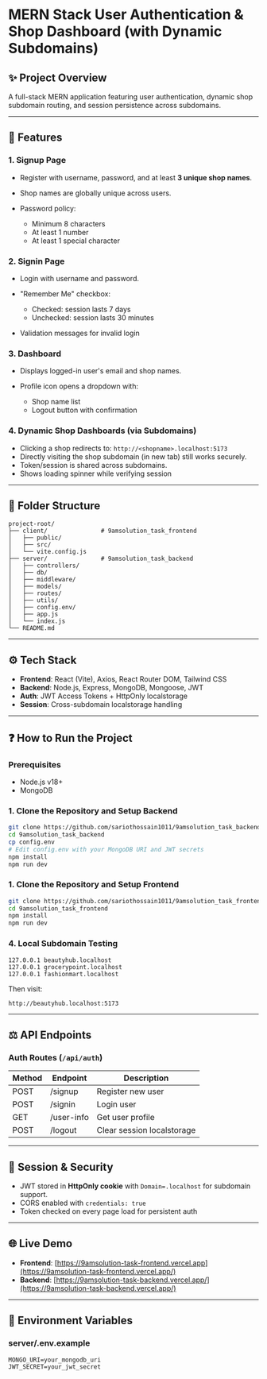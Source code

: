 # MERN Stack User Authentication & Shop Dashboard (with Dynamic Subdomains)

## ✨ Project Overview

A full-stack MERN application featuring user authentication, dynamic shop subdomain routing, and session persistence across subdomains.

---

## 🚀 Features

### 1. Signup Page

* Register with username, password, and at least **3 unique shop names**.
* Shop names are globally unique across users.
* Password policy:

  * Minimum 8 characters
  * At least 1 number
  * At least 1 special character

### 2. Signin Page

* Login with username and password.
* "Remember Me" checkbox:

  * Checked: session lasts 7 days
  * Unchecked: session lasts 30 minutes
* Validation messages for invalid login

### 3. Dashboard

* Displays logged-in user's email and shop names.
* Profile icon opens a dropdown with:

  * Shop name list
  * Logout button with confirmation

### 4. Dynamic Shop Dashboards (via Subdomains)

* Clicking a shop redirects to:
  `http://<shopname>.localhost:5173`
* Directly visiting the shop subdomain (in new tab) still works securely.
* Token/session is shared across subdomains.
* Shows loading spinner while verifying session

---

## 📂 Folder Structure

```
project-root/
├── client/               # 9amsolution_task_frontend
│   ├── public/
│   ├── src/
│   └── vite.config.js
├── server/               # 9amsolution_task_backend
│   ├── controllers/
│   ├── db/
│   ├── middleware/
│   ├── models/
│   ├── routes/
│   ├── utils/
│   ├── config.env/
│   ├── app.js
│   └── index.js
└── README.md
```

---

## ⚙️ Tech Stack

* **Frontend**: React (Vite), Axios, React Router DOM, Tailwind CSS
* **Backend**: Node.js, Express, MongoDB, Mongoose, JWT
* **Auth**: JWT Access Tokens + HttpOnly localstorage
* **Session**: Cross-subdomain localstorage handling

---

## ❓ How to Run the Project

### Prerequisites

* Node.js v18+
* MongoDB

### 1. Clone the Repository and Setup Backend

```bash
git clone https://github.com/sariothossain1011/9amsolution_task_backend.git
cd 9amsolution_task_backend
cp config.env
# Edit config.env with your MongoDB URI and JWT secrets
npm install
npm run dev
```

### 1. Clone the Repository and Setup Frontend

```bash
git clone https://github.com/sariothossain1011/9amsolution_task_frontend.git
cd 9amsolution_task_frontend
npm install
npm run dev
```

### 4. Local Subdomain Testing

```
127.0.0.1 beautyhub.localhost
127.0.0.1 grocerypoint.localhost
127.0.0.1 fashionmart.localhost
```

Then visit:

```
http://beautyhub.localhost:5173
```

---

## ⚖️ API Endpoints

### Auth Routes (`/api/auth`)

| Method | Endpoint   | Description          |
| ------ | ---------- | -------------------- |
| POST   | /signup    | Register new user    |
| POST   | /signin    | Login user           |
| GET    | /user-info | Get user profile     |
| POST   | /logout    | Clear session localstorage |

---

## 📅 Session & Security

* JWT stored in **HttpOnly cookie** with `Domain=.localhost` for subdomain support.
* CORS enabled with `credentials: true`
* Token checked on every page load for persistent auth

---

## 🌐 Live Demo

* **Frontend**: [https://9amsolution-task-frontend.vercel.app](https://9amsolution-task-frontend.vercel.app/)
* **Backend**: [https://9amsolution-task-backend.vercel.app/](https://9amsolution-task-backend.vercel.app/)

---

## 📓 Environment Variables

### server/.env.example

```
MONGO_URI=your_mongodb_uri
JWT_SECRET=your_jwt_secret
```

